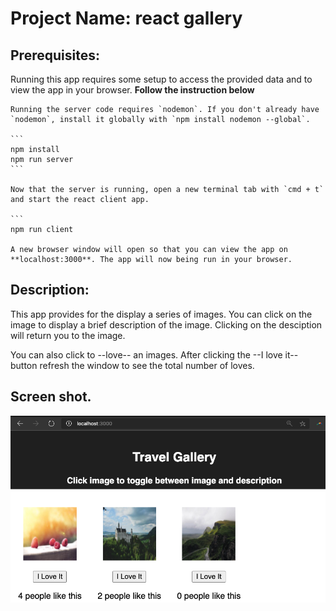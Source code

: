 # Project Name: react gallery

## Prerequisites:
Running this app requires some setup to access the provided data and to view the app in your browser. **Follow the instruction below**

    Running the server code requires `nodemon`. If you don't already have `nodemon`, install it globally with `npm install nodemon --global`.

    ```
    npm install
    npm run server
    ```

    Now that the server is running, open a new terminal tab with `cmd + t` and start the react client app.

    ```
    npm run client

    A new browser window will open so that you can view the app on **localhost:3000**. The app will now being run in your browser.


## Description:

This app provides for the display a series of images. You can click on the image to display a brief description of the image. Clicking on the desciption will return you to the image.

You can also click to --love-- an images. After clicking the --I love it-- button refresh the window to see the total number of loves.


## Screen shot.
![Screen Shot](./Screen.png)
